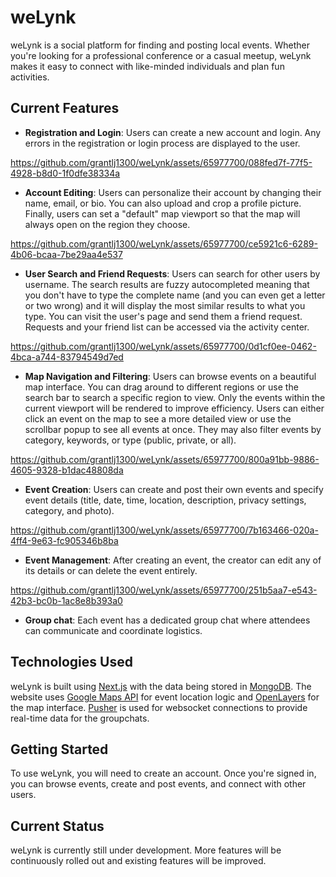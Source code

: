 
# weLynk

weLynk is a social platform for finding and posting local events. Whether you're looking for a professional conference or a casual meetup, weLynk makes it easy to connect with like-minded individuals and plan fun activities.

## Current Features
* **Registration and Login**: Users can create a new account and login. Any errors in the registration or login process are displayed to the user.



https://github.com/grantlj1300/weLynk/assets/65977700/088fed7f-77f5-4928-b8d0-1f0dfe38334a



* **Account Editing**: Users can personalize their account by changing their name, email, or bio. You can also upload and crop a profile picture. Finally, users can set a "default" map viewport so that the map will always open on the region they choose.



https://github.com/grantlj1300/weLynk/assets/65977700/ce5921c6-6289-4b06-bcaa-7be29aa4e537


* **User Search and Friend Requests**: Users can search for other users by username. The search results are fuzzy autocompleted meaning that you don't have to type the complete name (and you can even get a letter or two wrong) and it will display the most similar results to what you type. You can visit the user's page and send them a friend request. Requests and your friend list can be accessed via the activity center.



https://github.com/grantlj1300/weLynk/assets/65977700/0d1cf0ee-0462-4bca-a744-83794549d7ed



* **Map Navigation and Filtering**: Users can browse events on a beautiful map interface. You can drag around to different regions or use the search bar to search a specific region to view. Only the events within the current viewport will be rendered to improve efficiency. Users can either click an event on the map to see a more detailed view or use the scrollbar popup to see all events at once. They may also filter events by category, keywords, or type (public, private, or all).



https://github.com/grantlj1300/weLynk/assets/65977700/800a91bb-9886-4605-9328-b1dac48808da




* **Event Creation**: Users can create and post their own events and specify event details (title, date, time, location, description, privacy settings, category, and photo).



https://github.com/grantlj1300/weLynk/assets/65977700/7b163466-020a-4ff4-9e63-fc905346b8ba



* **Event Management**: After creating an event, the creator can edit any of its details or can delete the event entirely.



https://github.com/grantlj1300/weLynk/assets/65977700/251b5aa7-e543-42b3-bc0b-1ac8e8b393a0



* **Group chat**: Each event has a dedicated group chat where attendees can communicate and coordinate logistics.
## Technologies Used
weLynk is built using [Next.js](https://nextjs.org) with the data being stored in [MongoDB](https://www.mongodb.com). The website uses [Google Maps API](https://developers.google.com/maps/documentation) for event location logic and [OpenLayers](https://openlayers.org) for the map interface. [Pusher](https://pusher.com) is used for websocket connections to provide real-time data for the groupchats.
## Getting Started
To use weLynk, you will need to create an account. Once you're signed in, you can browse events, create and post events, and connect with other users.
## Current Status
weLynk is currently still under development. More features will be continuously rolled out and existing features will be improved.
